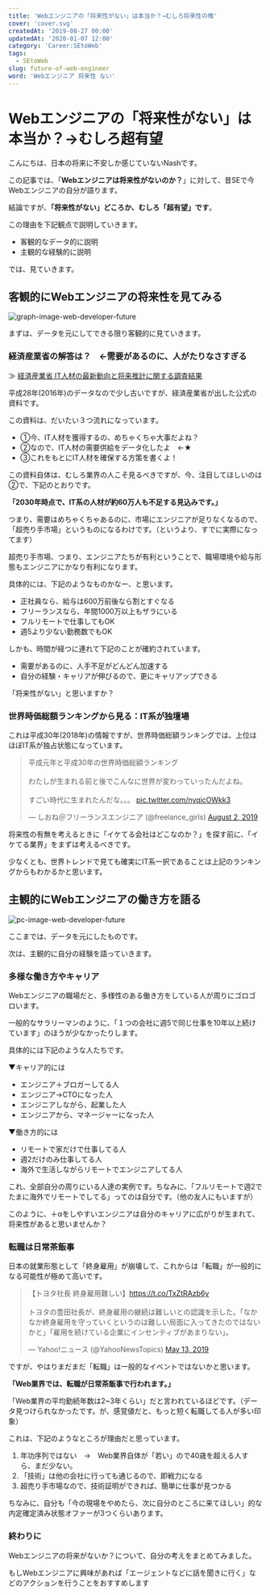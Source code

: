 ```yaml
---
title: 'Webエンジニアの「将来性がない」は本当か？→むしろ将来性の塊'
cover: 'cover.svg'
createdAt: '2019-08-27 00:00'
updatedAt: '2020-01-07 12:00'
category: 'Career:SEtoWeb'
tags:
  - SEtoWeb
slug: future-of-web-engineer
word: 'Webエンジニア 将来性 ない'
---
```


# Webエンジニアの「将来性がない」は本当か？→むしろ超有望

こんにちは、日本の将来に不安しか感じていないNashです。

この記事では、「**Webエンジニアは将来性がないのか？**」に対して、昔SEで今Webエンジニアの自分が語ります。

結論ですが、**「将来性がない」どころか、むしろ「超有望」です**。

この理由を下記観点で説明していきます。

- 客観的なデータ的に説明
- 主観的な経験的に説明

では、見ていきます。

## 客観的にWebエンジニアの将来性を見てみる

![graph-image-web-developer-future](1.svg)

まずは、データを元にしてできる限り客観的に見ていきます。

### 経済産業省の解答は？　←需要があるのに、人がたりなさすぎる

≫ [経済産業省 IT人材の最新動向と将来推計に関する調査結果](https://www.meti.go.jp/policy/it_policy/jinzai/27FY/ITjinzai_report_summary.pdf)

平成28年(2016年)のデータなので少し古いですが、経済産業省が出した公式の資料です。

この資料は、だいたい３つ流れになっています。

- ①今、IT人材を獲得するの、めちゃくちゃ大事だよね？
- ②なので、IT人材の需要供給をデータ化したよ　←★
- ③これをもとにIT人材を確保する方策を書くよ！

この資料自体は、むしろ業界の人こそ見るべきですが、今、注目してほしいのは②で、下記のとおりです。

**「2030年時点で、IT系の人材が約60万人も不足する見込みです。」**

つまり、需要はめちゃくちゃあるのに、市場にエンジニアが足りなくなるので、「超売り手市場」というものになるわけです。（というより、すでに実際になってます）

超売り手市場、つまり、エンジニアたちが有利ということで、職場環境や給与形態もエンジニアにかなり有利になります。

具体的には、下記のようなものかなー、と思います。

- 正社員なら、給与は600万前後なら割とすぐなる
- フリーランスなら、年間1000万以上もザラにいる
- フルリモートで仕事してもOK
- 週5より少ない勤務数でもOK

しかも、時間が経つに連れて下記のことが確約されています。

- 需要があるのに、人手不足がどんどん加速する
- 自分の経験・キャリアが伸びるので、更にキャリアップできる

「将来性がない」と思いますか？

### 世界時価総額ランキングから見る：IT系が独壇場

これは平成30年(2018年)の情報ですが、世界時価総額ランキングでは、上位はほぼIT系が独占状態になっています。

<blockquote class="twitter-tweet"><p lang="ja" dir="ltr">平成元年と平成30年の世界時価総額ランキング<br><br>わたしが生まれる前と後でこんなに世界が変わっていったんだよね。<br><br>すごい時代に生まれたんだな。。。 <a href="https://t.co/nyqjcOWkk3">pic.twitter.com/nyqjcOWkk3</a></p>&mdash; しおね＠フリーランスエンジニア (@freelance_girls) <a href="https://twitter.com/freelance_girls/status/1157223023172182016?ref_src=twsrc%5Etfw">August 2, 2019</a></blockquote> <script async src="https://platform.twitter.com/widgets.js" charset="utf-8"></script>

将来性の有無を考えるときに「イケてる会社はどこなのか？」を探す前に、「イケてる業界」をまずは考えるべきです。

少なくとも、世界トレンドで見ても確実にIT系一択であることは上記のランキングからもわかるかと思います。


## 主観的にWebエンジニアの働き方を語る

![pc-image-web-developer-future](2.svg)

ここまでは、データを元にしたものです。

次は、主観的に自分の経験を語っていきます。

### 多様な働き方やキャリア

Webエンジニアの職場だと、多様性のある働き方をしている人が周りにゴロゴロいます。

一般的なサラリーマンのように、「１つの会社に週5で同じ仕事を10年以上続けています」のほうが少なかったりします。

具体的には下記のような人たちです。

▼キャリア的には

- エンジニア＋ブロガーしてる人
- エンジニア→CTOになった人
- エンジニアしながら、起業した人
- エンジニアから、マネージャーになった人

▼働き方的には

- リモートで家だけで仕事してる人
- 週2だけのみ仕事してる人
- 海外で生活しながらリモートでエンジニアしてる人

これ、全部自分の周りにいる人達の実例です。ちなみに、「フルリモートで週2でたまに海外でリモートでしてる」ってのは自分です。（他の友人にもいますが）

このように、＋αをしやすいエンジニアは自分のキャリアに広がりが生まれて、将来性があると思いませんか？

### 転職は日常茶飯事

日本の就業形態として「終身雇用」が崩壊して、これからは「転職」が一般的になる可能性が極めて高いです。

<blockquote class="twitter-tweet"><p lang="ja" dir="ltr">【トヨタ社長 終身雇用難しい】<a href="https://t.co/TxZtRAzb6y">https://t.co/TxZtRAzb6y</a><br><br>トヨタの豊田社長が、終身雇用の継続は難しいとの認識を示した。「なかなか終身雇用を守っていくというのは難しい局面に入ってきたのではないかと」「雇用を続けている企業にインセンティブがあまりない」。</p>&mdash; Yahoo!ニュース (@YahooNewsTopics) <a href="https://twitter.com/YahooNewsTopics/status/1127890543889960961?ref_src=twsrc%5Etfw">May 13, 2019</a></blockquote> <script async src="https://platform.twitter.com/widgets.js" charset="utf-8"></script>

ですが、やはりまだまだ「転職」は一般的なイベントではないかと思います。

**「Web業界では、転職が日常茶飯事で行われます。」**

「Web業界の平均勤続年数は2~3年くらい」だと言われているほどです。（データ見つけられなかったです。が、感覚値だと、もっと短く転職してる人が多い印象）

これは、下記のようなところが理由だと思っています。

1. 年功序列ではない　→　Web業界自体が「若い」ので40歳を超える人すら、まだ少ない。
2. 「技術」は他の会社に行っても通じるので、即戦力になる
3. 超売り手市場なので、技術証明ができれば、簡単に仕事が見つかる

ちなみに、自分も「今の現場をやめたら、次に自分のところに来てほしい」的な内定確定済み状態オファーが3つくらいあります。

### 終わりに

Webエンジニアの将来がないか？について、自分の考えをまとめてみました。

もしWebエンジニアに興味があれば「エージェントなどに話を聞きに行く」などのアクションを行うことをおすすめします
